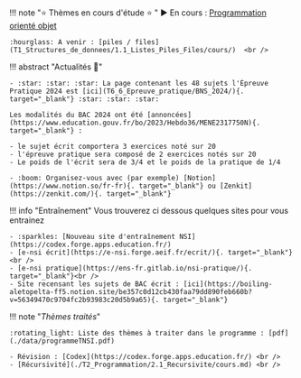    
!!! note ":star: Thèmes en cours d'étude :star: "
    :arrow_forward: En cours : [Programmation orienté objet](./T2_Programmation/2.2_Programmation_Orientee_Objet/cours.md) <br />

    :hourglass: A venir : [piles / files](T1_Structures_de_donnees/1.1_Listes_Piles_Files/cours/)  <br />

!!! abstract "Actualités :newspaper:" 

    - :star: :star: :star: La page contenant les 48 sujets l'Épreuve Pratique 2024 est [ici](T6_6_Epreuve_pratique/BNS_2024/){. target="_blank"} :star: :star: :star:

    Les modalités du BAC 2024 ont été [annoncées](https://www.education.gouv.fr/bo/2023/Hebdo36/MENE2317750N){. target="_blank"} :

    - le sujet écrit comportera 3 exercices noté sur 20
    - l'épreuve pratique sera composé de 2 exercices notés sur 20
    - Le poids de l'écrit sera de 3/4 et le poids de la pratique de 1/4

    - :boom: Organisez-vous avec (par exemple) [Notion](https://www.notion.so/fr-fr){. target="_blank"} ou [Zenkit](https://zenkit.com/){. target="_blank"}

!!! info "Entraînement"
    Vous trouverez ci dessous quelques sites pour vous entrainez <br />

    - :sparkles: [Nouveau site d'entraînement NSI](https://codex.forge.apps.education.fr/)
    - [e-nsi écrit](https://e-nsi.forge.aeif.fr/ecrit/){. target="_blank"}<br />
    - [e-nsi pratique](https://ens-fr.gitlab.io/nsi-pratique/){. target="_blank"}<br />
    - Site recensant les sujets de BAC écrit : [ici](https://boiling-aletopelta-ff5.notion.site/be357c0d12cb430faa79dd890feb660b?v=56349470c9704fc2b93983c20d5b9a65){. target="_blank"}

!!! note "*Thèmes traités*"

    :rotating_light: Liste des thèmes à traiter dans le programme : [pdf](./data/programmeTNSI.pdf)

    - Révision : [Codex](https://codex.forge.apps.education.fr/) <br />
    - [Récursivité](./T2_Programmation/2.1_Recursivite/cours.md) <br />

    
<!--
!!! abstract ":beach: :sunny: Préparer sa rentrée en Terminale :sunny: :beach: "
    Chers élèves de Première (Groupe 1 et Groupe 2), voilà les chapitres à revoir en priorité pour aborder sereinement l'année de Terminale en NSI :
    - Les listes, les tuples et les dictionnaires. À retrouver [ici](https://glassus.github.io/premiere_nsi/T2_Representation_des_donnees/sommaire/){. target="_blank"}.
    - Le plus important : les chapitres suivants d'algorithmique, à retrouver [ici](https://glassus.github.io/premiere_nsi/T4_Algorithmique/sommaire/){. target="_blank"} :
        - Complexité
        - Tris par sélection et insertion
        - Dichotomie
        
!!! note "*Thèmes traités*"
    - [Architecture Von Neumann (1ère)](https://glassus.github.io/premiere_nsi/T3_Architecture_materielle/3.2_Architecture_Von_Neumann/cours/)
    - [Systèmes sur puce](T5_Architecture_materielle/5.1_Systemes_sur_puce/cours/) 
    - [Gestion des processus](T5_Architecture_materielle/5.2_Gestion_des_processus/cours/)  
    - [Cryptographie](T5_Architecture_materielle/5.4_Cryptographie/cours/)
    - [Diviser pour régner](T3_Algorithmique/3.1_Diviser_pour_regner/cours/)
    - [Arbres](T1_Structures_de_donnees/1.3_Arbres/cours/)
    - [Protocoles de routage](T5_Architecture_materielle/5.3_Protocoles_de_routage/cours/)
    - [Dictionnaires](T1_Structures_de_donnees/1.2_Dictionnaires/cours/)  
    - [Langage SQL](T4_Bases_de_donnees/4.2_Langage_SQL/cours/)
    - [Modèle relationnel](T4_Bases_de_donnees/4.1_Modele_relationnel/cours/)
    - [Listes / piles / files](T1_Structures_de_donnees/1.1_Listes_Piles_Files/cours/)  
    - [Récursivité](T2_Programmation/2.2_Recursivite/cours/)  
    - [Programmation Orientée Objet](T2_Programmation/2.1_Programmation_Orientee_Objet/cours/)  
    - [Gestion des processus](T5_Architecture_materielle/5.2_Gestion_des_processus/cours/)  
    - [Protocoles de routage](T5_Architecture_materielle/5.3_Protocoles_de_routage/cours/)
    - [Retour sur les dictionnaires](T1_Structures_de_donnees/1.2_Dictionnaires/cours/)
    
    - [Diviser pour régner](T3_Algorithmique/3.1_Diviser_pour_regner/cours)
    - [Recherche Textuelle](T3_Algorithmique/3.2_Recherche_textuelle/cours)

    - [Récursivité](./T2_Programmation/2.2_Recursivite/cours.md)  
    - [Programmation Orientée Objet](./T2_Programmation/2.1_Programmation_Orientee_Objet/cours.md)   
    - [Listes / piles / files](./T1_Structures_de_donnees/1.1_Listes_Piles_Files/cours.md)
    - [Base de données](./T4_Bases_de_donnees/sommaire.md)
    - [Gestion des processus](./T5_Architecture_materielle/5.2_Gestion_des_processus/)
    - [Système sur puce](./T5_Architecture_materielle/5.1_Systemes_sur_puce/)
    - [Listes chainées](./T1_Structures_de_donnees/1.2_Listes/Structures_ListesChainees.md)
    - [Les arbres](./T1_Structures_de_donnees/1.4_Arbres/)
    - [Protocole de routage](./TNSI/T5_Architecture_materielle/5.3_Protocoles_de_routage/)
    - [Sécurisation des communications, Cryptographie](./TNSI/T5_Architecture_materielle/5.4_Cryptographie/cours/)
    - [Recherche textuelle](./T3_Algorithmique/3.3_Recherche_textuelle/)
    - [Diviser pour régner](./T3_Algorithmique/3.1_Diviser_pour_regner/)
    - [Graphes](./T1_Structures_de_donnees/1.5_Graphes/cours/)
-->